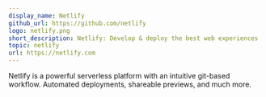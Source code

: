 ```yaml
---
display_name: Netlify
github_url: https://github.com/netlify
logo: netlify.png
short_description: Netlify: Develop & deploy the best web experiences
topic: netlify
url: https://netlify.com
---
```


Netlify is a powerful serverless platform with an intuitive git-based workflow. 
Automated deployments, shareable previews, and much more.
